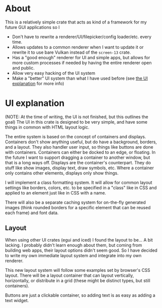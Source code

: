 # About
This is a relatively simple crate that acts as kind of a framework for my future GUI applications so
I
- Don't have to rewrite a renderer/UI/filepicker/config loader/etc. every time.
- Allows updates to a common renderer when I want to update it or rewrite it to use bare Vulkan
    instead of the `screen-13` crate.
- Has a "good enough" renderer for UI and simple apps, but allows for more custom processes if
    needed by having the entire renderer open and public.
- Allow very easy hacking of the UI system
- Make a "better" UI system than what I have used before (see [the UI explanation](#ui-explanation)
    for more info)

# UI explanation
(NOTE: At the time of writing, the UI is not finished, but this outlines the goal)
The UI in this crate is designed to be very simple, and have some things in common with HTML layout
logic.

The entire system is based on the concept of containers and displays.
Containers don't show anything useful, but do have a background, borders, and a layout. They also
handler user input, so things like buttons are done with containers. Containers can either be docked
to an edge, or floating. In the future I want to support dragging a container to another window, but
that is a long ways off.
Displays are the container's counterpart. They do stuff like show images, display text, draw
symbols, etc. Where a container only contains other elements, displays only show things.

I will implement a class formatting system. It will allow for common layout settings like borders,
colors, etc. to be specified in a "class" like in CSS and applied to an element just like in CSS
with a name.

There will also be a separate caching system for on-the-fly generated images (think rounded borders
for a specific element that can be reused each frame) and font data.

## Layout
When using other UI crates (egui and iced) I found the layout to be... A bit lacking. I probably
didn't learn enough about them, but coming from building web apps, their layout options didn't seem
good. So I have decided to write my own immediate layout system and integrate into my own renderer.

This new layout system will follow some examples set by browser's CSS layout. There will be a layout
container that can layout vertically, horizontally, or distribute in a grid (these might be distinct
types, but still containers).

Buttons are just a clickable container, so adding text is as easy as adding a text widget.
